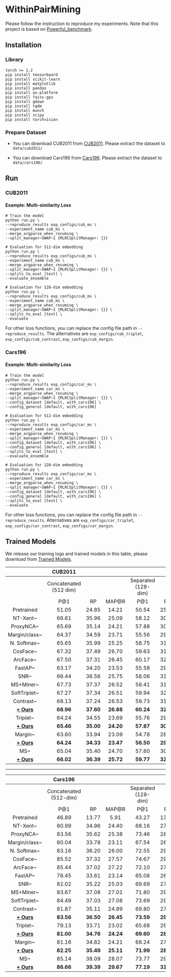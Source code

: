 
# WithinPairMining
Please follow the instruction to reproduce my experiments. Note that this project is based on [Powerful_benchmark](https://kevinmusgrave.github.io/powerful-benchmarker/).
## Installation
### Library
    torch >= 1.2
    pip install tensorboard    
    pip install scikit-learn    
    pip install matplotlib 
    pip install pandas  
    pip install ax-platform  
    pip install faiss-gpu
    pip install gdown
    pip install tqdm
    pip install munch
    pip install scipy
    pip install torchvision
### Prepare Dataset 

 - You can download CUB2011 from  [CUB2011](http://www.vision.caltech.edu/visipedia/CUB-200-2011.html).
   Please extract the dataset to `data/cub2011/`
   
 - You can download Cars196 from [Cars196](https://ai.stanford.edu/~jkrause/cars/car_dataset.html).
   Please extract the dataset to `data/cars196/`

## Run
### CUB2011
####  Example: Multi-similarity Loss

    # Train the model
    python run.py \
    --reproduce_results exp_configs/cub_ms \
    --experiment_name cub_ms \
    --merge_argparse_when_resuming \
    --split_manager~SWAP~1 {MLRCSplitManager: {}}
    
    # Evaluation for 512-dim embedding
    python run.py \
    --reproduce_results exp_configs/cub_ms \
    --experiment_name cub_ms \
    --merge_argparse_when_resuming \
    --split_manager~SWAP~1 {MLRCSplitManager: {}} \
    --splits_to_eval [test] \
    --evaluate_ensemble
    
    # Evaluation for 128-dim embedding
    python run.py \
    --reproduce_results exp_configs/cub_ms \
    --experiment_name cub_ms \
    --merge_argparse_when_resuming \
    --split_manager~SWAP~1 {MLRCSplitManager: {}} \
    --splits_to_eval [test] \
    --evaluate

For other loss functions, you can replace the config file path in `--reproduce_results`. The alternatives are `exp_configs/cub_triplet`, `exp_configs/cub_contrast`, `exp_configs/cub_margin`.

### Cars196
####  Example: Multi-similarity Loss
    # Train the model
    python run.py \
    --reproduce_results exp_configs/car_ms \
    --experiment_name car_ms \
    --merge_argparse_when_resuming \
    --split_manager~SWAP~1 {MLRCSplitManager: {}} \
    --config_dataset [default, with_cars196] \
	--config_general [default, with_cars196] 
    
    # Evaluation for 512-dim embedding
    python run.py \
    --reproduce_results exp_configs/car_ms \
    --experiment_name car_ms \
    --merge_argparse_when_resuming \
    --split_manager~SWAP~1 {MLRCSplitManager: {}} \
    --config_dataset [default, with_cars196] \
	--config_general [default, with_cars196] \
    --splits_to_eval [test] \
    --evaluate_ensemble
    
    # Evaluation for 128-dim embedding
    python run.py \
    --reproduce_results exp_configs/car_ms \
    --experiment_name car_ms \
    --merge_argparse_when_resuming \
    --split_manager~SWAP~1 {MLRCSplitManager: {}} \
    --config_dataset [default, with_cars196] \
	--config_general [default, with_cars196] \
    --splits_to_eval [test] \
    --evaluate
For other loss functions,  you can replace the config file path in `--reproduce_results`. Alternatives are `exp_configs/car_triplet`, `exp_configs/car_contrast`, `exp_configs/car_margin`.

## Trained Models
We release our training logs and trained models in this table, please download from [Trained Models](https://drive.google.com/drive/folders/17OTN1rprnRk2eazJ-Xspl4_jiAdC4t_G?usp=sharing). 


|                      | CUB2011                       |                      |                                |                             |                         |                        |
| :------------------: | :---------------------------: | :------------------: | :----------------------------: | :-------------------------: | :---------------------: | :--------------------: |
|                      | Concatenated <br>  (512 dim)  |                      |                                | Separated <br>   (128-dim)  |                         |                        |
|                      | P@1                           | RP                   | MAP@R                          | P@1                         | RP                      | MAP@R                  |
| Pretrained           | 51\.05                        | 24\.85               | 14\.21                         | 50\.54                      | 25\.12                  | 14\.53                 |
| NT-Xent~             | 66\.61                        | 35\.96               | 25\.09                         | 58\.12                      | 30\.81                  | 19\.87                 |
| ProxyNCA~            | 65\.69                        | 35\.14               | 24\.21                         | 57\.88                      | 30\.16                  | 19\.32                 |
| Margin/class~        | 64\.37                        | 34\.59               | 23\.71                         | 55\.56                      | 29\.32                  | 18\.51                 |
| N. Softmax~          | 65\.65                        | 35\.99               | 25\.25                         | 58\.75                      | 31\.75                  | 20\.96                 |
| CosFace~             | 67\.32                        | 37\.49               | 26\.70                         | 59\.63                      | 31\.99                  | 21\.21                 |
| ArcFace~             | 67\.50                        | 37\.31               | 26\.45                         | 60\.17                      | 32\.37                  | 21\.49                 |
| FastAP~              | 63\.17                        | 34\.20               | 23\.53                         | 55\.58                      | 29\.72                  | 19\.09                 |
| SNR~                 | 66\.44                        | 36\.56               | 25\.75                         | 58\.06                      | 31\.21                  | 20\.43                 |
| MS+Miner~            | 67\.73                        | 37\.37               | 26\.52                         | 59\.41                      | 31\.93                  | 21\.01                 |
| SoftTriplet~         | 67\.27                        | 37\.34               | 26\.51                         | 59\.94                      | 32\.12                  | 21\.31                 |
| Contrast~            | 68\.13                        | 37\.24               | 26\.53                         | 59\.73                      | 31\.98                  | 21\.18                 |
| [**+ Ours**](https://drive.google.com/drive/folders/1MwL5ckMudm4ZevAbGXnYjlRfez0tokWs?usp=sharing)           | **68\.96**                    | **37\.60**           | **26\.88**                     | **60\.24**                  | **32\.54**              | **21\.67**             |
| Triplet~             | 64\.24                        | 34\.55               | 23\.69                         | 55\.76                      | 29\.55                  | 18\.75                 |
| [**+ Ours**](https://drive.google.com/drive/folders/1GWSHmDksEMQlMdFKixG7TbGrInKidMub?usp=sharing)           | **65\.46**                    | **35\.00**           | **24\.20**                     | **57\.87**                  | **30\.68**              | **19\.85**             |
| Margin~              | 63\.60                        | 33\.94               | 23\.09                         | 54\.78                      | 28\.86                  | 18\.11                 |
| [**+ Ours**](https://drive.google.com/drive/folders/1L6G-jx5B2DMSIUu8JBbY40ft9eAscJaz?usp=sharing)           | **64\.24**                    | **34\.33**           | **23\.47**                     | **56\.50**                  | **29\.61**              | **18\.80**             |
| MS~                  | 65\.04                        | 35\.40               | 24\.70                         | 57\.60                      | 30\.84                  | 20\.15                 |
| [**+ Ours**](https://drive.google.com/drive/folders/1OXaSKaCIZglD2uBdCREFReNGTnWVQc9m?usp=sharing)           | **66\.02**                    | **36\.39**           | **25\.72**                     | **59\.77**                  | **32\.09**              | **21\.39**             |



---



|                      | Cars196                        |                         |                         |                            |                        |                        |
| :------------------: | :---------------------------: | :---------------------: | :---------------------: | :------------------------: | :--------------------: | :--------------------: |
|                      | Concatenated <br>  (512-dim)  |                         |                         | Separated <br>  (128-dim)  |                        |                        |
|                      | P@1                           | RP                      | MAP@R                   | P@1                        | RP                     | MAP@R                  |
| Pretrained           | 46\.89                        | 13\.77                  | 5\.91                   | 43\.27                     | 13\.37                 | 5\.64                  |
| NT-Xent~             | 80\.99                        | 34\.96                  | 24\.40                  | 68\.16                     | 27\.66                 | 16\.78                 |
| ProxyNCA~            | 83\.56                        | 35\.62                  | 25\.38                  | 73\.46                     | 28\.90                 | 18\.29                 |
| Margin/class~        | 80\.04                        | 33\.78                  | 23\.11                  | 67\.54                     | 26\.68                 | 15\.88                 |
| N. Softmax~          | 83\.16                        | 36\.20                  | 26\.00                  | 72\.55                     | 29\.35                 | 18\.73                 |
| CosFace~             | 85\.52                        | 37\.32                  | 27\.57                  | 74\.67                     | 29\.01                 | 18\.80                 |
| ArcFace~             | 85\.44                        | 37\.02                  | 27\.22                  | 72\.10                     | 27\.29                 | 17\.11                 |
| FastAP~              | 78\.45                        | 33\.61                  | 23\.14                  | 65\.08                     | 26\.59                 | 15\.94                 |
| SNR~                 | 82\.02                        | 35\.22                  | 25\.03                  | 69\.69                     | 27\.55                 | 17\.13                 |
| MS+Miner~            | 83\.67                        | 37\.08                  | 27\.01                  | 71\.80                     | 29\.44                 | 18\.86                 |
| SoftTriplet~         | 84\.49                        | 37\.03                  | 27\.08                  | 73\.69                     | 29\.29                 | 18\.89                 |
| Contrast~            | 81\.87                        | 35\.11                  | 24\.89                  | 69\.80                     | 27\.78                 | 17\.24                 |
| [**+ Ours**](https://drive.google.com/drive/folders/19C1uctb6LLK9DEzQdi15L-KC9hpr_0_5?usp=sharing)           | **83\.56**                    | **36\.50**              | **26\.45**              | **73\.59**                 | **29\.77**             | **19\.31**             |
| Triplet~             | 79\.13                        | 33\.71                  | 23\.02                  | 65\.68                     | 26\.67                 | 15\.82                 |
| [**+ Ours**](https://drive.google.com/drive/folders/1XWpKto-uQLhUQ7BB-oYVf855ohKqyTh8?usp=sharing)           | **81\.00**                    | **34\.76**              | **24\.24**              | **69\.60**                 | **28\.25**             | **17\.30**             |
| Margin~              | 81\.16                        | 34\.82                  | 24\.21                  | 68\.24                     | 27\.25                 | 16\.40                 |
| [**+ Ours**](https://drive.google.com/drive/folders/1Pn_jcgElUG_xzWkhDd-lH9hMCSwp4dvX?usp=sharing)           | **82\.25**                    | **35\.49**              | **25\.11**              | **71\.99**                 | **28\.79**             | **18\.07**             |
| MS~                  | 85\.14                        | 38\.09                  | 28\.07                  | 73\.77                     | 29\.92                 | 19\.32                 |
| [**+ Ours**](https://drive.google.com/drive/folders/1cvL_ekeiRZScX2h4P7j1ceIpfiusvTEz?usp=sharing)           | **86\.66**                    | **39\.39**              | **29\.67**              | **77\.19**                 | **31\.67**             | **21\.28**             |                